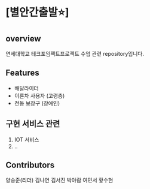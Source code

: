 # [별안간출발⭐]
## overview
연세대학교 테크포임팩트프로젝트 수업 관련 repository입니다.
## Features
- 배달라이더
- 이륜차 사용자 (고령층)
- 전동 보장구 (장애인)
##  구현 서비스 관련
1. IOT 서비스
2. ..
## Contributors
양승준(리더)
김나연
김서진
박아람
여민서
황수현
